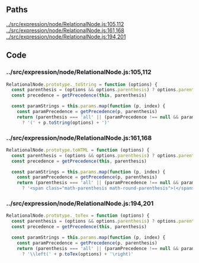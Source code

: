## Paths

[../src/expression/node/RelationalNode.js:105,112](#../src/expression/node/RelationalNode.js:105,112)  
[../src/expression/node/RelationalNode.js:161,168](#../src/expression/node/RelationalNode.js:161,168)  
[../src/expression/node/RelationalNode.js:194,201](#../src/expression/node/RelationalNode.js:194,201)  

## Code

### ../src/expression/node/RelationalNode.js:105,112

```js
RelationalNode.prototype._toString = function (options) {
  const parenthesis = (options && options.parenthesis) ? options.parenthesis : 'keep'
  const precedence = getPrecedence(this, parenthesis)

  const paramStrings = this.params.map(function (p, index) {
    const paramPrecedence = getPrecedence(p, parenthesis)
    return (parenthesis === 'all' || (paramPrecedence !== null && paramPrecedence <= precedence))
      ? '(' + p.toString(options) + ')'
```



### ../src/expression/node/RelationalNode.js:161,168

```js
RelationalNode.prototype.toHTML = function (options) {
  const parenthesis = (options && options.parenthesis) ? options.parenthesis : 'keep'
  const precedence = getPrecedence(this, parenthesis)

  const paramStrings = this.params.map(function (p, index) {
    const paramPrecedence = getPrecedence(p, parenthesis)
    return (parenthesis === 'all' || (paramPrecedence !== null && paramPrecedence <= precedence))
      ? '<span class="math-parenthesis math-round-parenthesis">(</span>' + p.toHTML(options) + '<span class="math-parenthesis math-round-parenthesis">)</span>'
```



### ../src/expression/node/RelationalNode.js:194,201

```js
RelationalNode.prototype._toTex = function (options) {
  const parenthesis = (options && options.parenthesis) ? options.parenthesis : 'keep'
  const precedence = getPrecedence(this, parenthesis)

  const paramStrings = this.params.map(function (p, index) {
    const paramPrecedence = getPrecedence(p, parenthesis)
    return (parenthesis === 'all' || (paramPrecedence !== null && paramPrecedence <= precedence))
      ? '\\left(' + p.toTex(options) + '\right)'
```
